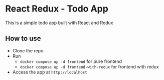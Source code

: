 # React Redux - Todo App

This is a simple todo app built with React and Redux

## How to use

- Clone the repo
- Run
  - `docker compose up -d frontend` for pure frontend
  - `docker compose up -d frontend-with-redux` for frontend with redux
- Access the app at `http://localhost`
